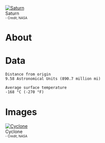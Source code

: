 <!-- TITLE: Saturn -->
<!-- SUBTITLE: A planet in the Sun Star System -->

<div class="header">
	<a target="_blank" href="/uploads/planets/saturn/saturn_full.jpg">
<img src="/uploads/planets/saturn/saturn_full.jpg" alt="Saturn"/>
</a>
	<div class="hdesc">Saturn<br><font size="1">- Credit, NASA</font></div>
</div>

# About

# Data

```text
Distance from origin
9.58 Astronomical Units (890.7 million mi)

Average surface temperature
-168 °C (-270 °F)
```

# Images

<div class="header">
	<a target="_blank" href="/uploads/planets/saturn/saturn_cyclone.jpg">
<img src="/uploads/planets/saturn/saturn_cyclone.jpg" alt="Cyclone"/>
</a>
	<div class="hdesc">Cyclone<br><font size="1">- Credit, NASA</font></div>
</div>